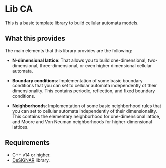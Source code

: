 # Lib CA

This is a basic template library to build cellular automata models.

## What this provides

The main elements that this library provides are the following:

- **N-dimensional lattice**: That allows you to build one-dimensional,
  two-dimensional, three-dimensional, or even higher dimensional
  cellular automata.

- **Boundary conditions**: Implementation of some basic boundary conditions
  that you can set to cellular automata independently of their dimensionality.
  This contains periodic, reflection, and fixed boundary conditions.

- **Neighborhoods**: Implementation of some basic neighborhood rules that you
  can set to cellular automata independently of their dimensionality.
  This contains the elementary neighborhood for one-dimensional lattice, and
  Moore and Von Neuman neighborhoods for higher-dimensional lattices.

## Requirements

- C++ v14 or higher.
- [DeSiGNAR](https://github.com/R3mmurd/DeSiGNAR) library.

